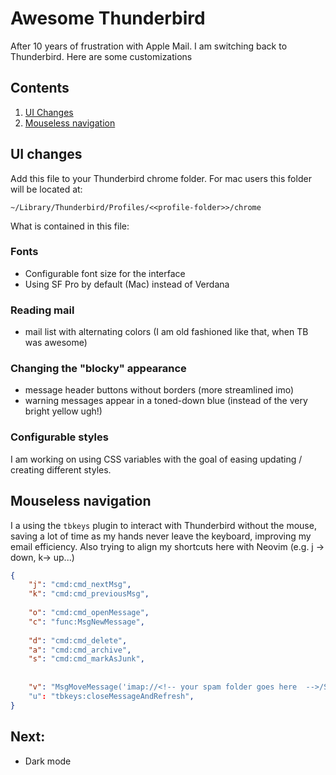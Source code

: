# Awesome Thunderbird

After 10 years of frustration with Apple Mail. I am switching back to Thunderbird. Here are some customizations

## Contents

1. [UI Changes](#ui-changes)
2. [Mouseless navigation](#mouseless-navigation)


## UI changes

Add this file to your Thunderbird chrome folder. For mac users this folder will be located at:

`~/Library/Thunderbird/Profiles/<<profile-folder>>/chrome`

What is contained in this file:

### Fonts

* Configurable font size for the interface
* Using SF Pro by default (Mac) instead of Verdana

### Reading mail
* mail list with alternating colors (I am old fashioned like that, when TB was awesome)


### Changing the "blocky" appearance
* message header buttons without borders (more streamlined imo)  
* warning messages appear in a toned-down blue (instead of the very bright yellow ugh!)

### Configurable styles
I am working on using CSS variables with the goal of easing updating / creating different styles.

## Mouseless navigation

I a using the `tbkeys` plugin to interact with Thunderbird without the mouse, saving a lot of time as my hands never leave the keyboard, improving my email efficiency. Also trying to align my shortcuts here with Neovim (e.g. j -> down, k-> up...)

```json
{
    "j": "cmd:cmd_nextMsg",       
    "k": "cmd:cmd_previousMsg",   
    
    "o": "cmd:cmd_openMessage",
    "c": "func:MsgNewMessage",
    
    "d": "cmd:cmd_delete",
    "a": "cmd:cmd_archive",
    "s": "cmd:cmd_markAsJunk",
    
    
    "v": "MsgMoveMessage('imap://<!-- your spam folder goes here  -->/Spam')"
    "u": "tbkeys:closeMessageAndRefresh",
}
```

## Next:


* Dark mode 

